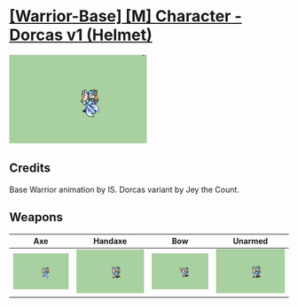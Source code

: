 # [\[Warrior-Base\] \[M\] Character - Dorcas v1 \(Helmet\)](./%5BWarrior-Base%5D%20%5BM%5D%20Character%20-%20Dorcas%20v1%20(Helmet))

<img src="./3.%20Axe/Axe_000.png" alt="[Warrior-Base] [M] Character - Dorcas v1 (Helmet) standing" />

## Credits

Base Warrior animation by IS. 
Dorcas variant by Jey the Count.

## Weapons


|Axe |Handaxe |Bow |Unarmed |
|  :---: | :---: | :---: | :---: |
| <img alt="Axe animation" src="./3.%20Axe/Axe.gif" /> | <img alt="Handaxe animation" src="./4.%20Handaxe/Handaxe.gif" /> | <img alt="Bow animation" src="./5.%20Bow/Bow.gif" /> | <img alt="Unarmed animation" src="./8.%20Unarmed/Unarmed.gif" /> |
